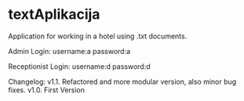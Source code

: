 # textAplikacija
Application for working in a hotel using .txt documents.

Admin Login:
username:a
password:a

Receptionist Login:
username:d
password:d

Changelog:
v1.1. Refactored and more modular version, also minor bug fixes.
v1.0. First Version
